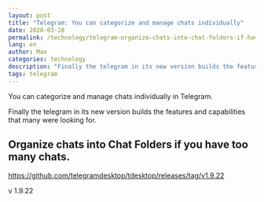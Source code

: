 ```yaml
---
layout: post
title: "Telegram: You can categorize and manage chats individually"
date: 2020-03-28
permalink: /technology/telegram-organize-chats-into-chat-folders-if-have-too-many-chats/
lang: en
author: Max
categories: technology
description: "Finally the telegram in its new version builds the features and capabilities that many were looking for."
tags: telegram 
---
```


You can categorize and manage chats individually in Telegram.

Finally the telegram in its new version builds the features and capabilities that many were looking for.

## Organize chats into Chat Folders if you have too many chats.

https://github.com/telegramdesktop/tdesktop/releases/tag/v1.9.22

v 1.9.22
